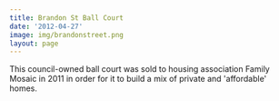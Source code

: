 ```yaml
---
title: Brandon St Ball Court 
date: '2012-04-27'
image: img/brandonstreet.png
layout: page
---
```

This council-owned ball court was sold to housing association Family Mosaic in 2011 in order for it to build a mix of private and 'affordable' homes.
